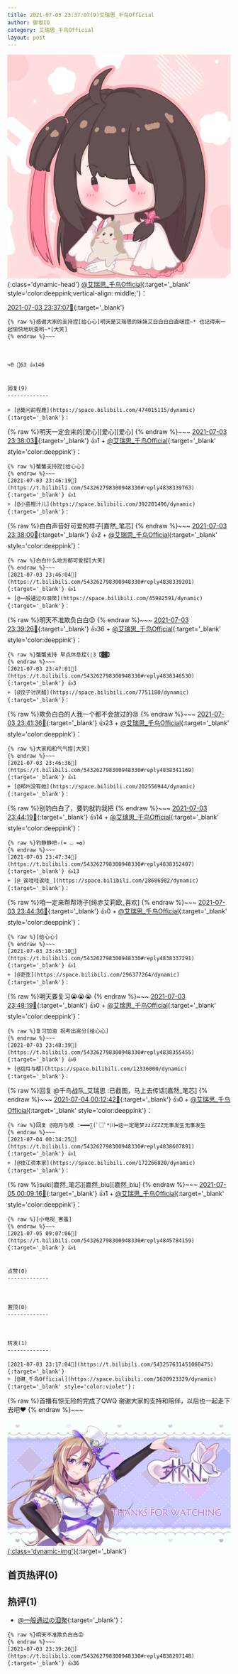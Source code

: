 ```yaml
---
title: 2021-07-03 23:37:07(9)艾瑞思_千鸟Official
author: 御坂IO
category: 艾瑞思_千鸟Official
layout: post
---
```


![img](/images/7e08840c56f251de28bdf766b647bd5fe9a5d50a.jpg){:class='dynamic-head'}
[@艾瑞思_千鸟Official](https://space.bilibili.com/1090010845/dynamic){:target='_blank' style='color:deeppink;vertical-align: middle;'}：

[2021-07-03 23:37:07🔗](https://t.bilibili.com/543262798300948330){:target='_blank'}

~~~
{% raw %}感谢大家的支持捏[给心心]明天是艾瑞思的妹妹艾白白白白直啵捏~* 也记得来一起愉快地玩耍哟~*[大笑]
{% endraw %}~~~



↪️0 💬63 👍146


回复(9)
-------------

+ [@莫问前程鹿](https://space.bilibili.com/474015115/dynamic){:target='_blank'}：
~~~
{% raw %}明天一定会来的[爱心][爱心][爱心]
{% endraw %}~~~
[2021-07-03 23:38:03🔗](https://t.bilibili.com/543262798300948330#reply4838288007){:target='_blank'} 👍1
    + [@艾瑞思_千鸟Official](https://space.bilibili.com/1090010845/dynamic){:target='_blank' style='color:deeppink'}：
~~~
{% raw %}蟹蟹支持捏[给心心]
{% endraw %}~~~
[2021-07-03 23:46:19🔗](https://t.bilibili.com/543262798300948330#reply4838339763){:target='_blank'} 👍1
+ [@小芸橙汁儿](https://space.bilibili.com/392201496/dynamic){:target='_blank'}：
~~~
{% raw %}白白声音好可爱的样子[嘉然_笔芯]
{% endraw %}~~~
[2021-07-03 23:38:00🔗](https://t.bilibili.com/543262798300948330#reply4838292301){:target='_blank'} 👍2
    + [@艾瑞思_千鸟Official](https://space.bilibili.com/1090010845/dynamic){:target='_blank' style='color:deeppink'}：
~~~
{% raw %}白白什么地方都可爱捏[大笑]
{% endraw %}~~~
[2021-07-03 23:46:04🔗](https://t.bilibili.com/543262798300948330#reply4838339201){:target='_blank'} 👍1
+ [@一般通过の泪聚](https://space.bilibili.com/45982591/dynamic){:target='_blank'}：
~~~
{% raw %}明天不准欺负白白😡
{% endraw %}~~~
[2021-07-03 23:39:26🔗](https://t.bilibili.com/543262798300948330#reply4838297148){:target='_blank'} 👍36
    + [@艾瑞思_千鸟Official](https://space.bilibili.com/1090010845/dynamic){:target='_blank' style='color:deeppink'}：
~~~
{% raw %}蟹蟹支持 早点休息捏(¦3【▓▓】
{% endraw %}~~~
[2021-07-03 23:47:01🔗](https://t.bilibili.com/543262798300948330#reply4838346530){:target='_blank'} 👍3
+ [@饺子讨厌醋](https://space.bilibili.com/7751180/dynamic){:target='_blank'}：
~~~
{% raw %}欺负白白的人我一个都不会放过的😡
{% endraw %}~~~
[2021-07-03 23:41:36🔗](https://t.bilibili.com/543262798300948330#reply4838315613){:target='_blank'} 👍23
    + [@艾瑞思_千鸟Official](https://space.bilibili.com/1090010845/dynamic){:target='_blank' style='color:deeppink'}：
~~~
{% raw %}大家和和气气捏[大笑]
{% endraw %}~~~
[2021-07-03 23:46:36🔗](https://t.bilibili.com/543262798300948330#reply4838341169){:target='_blank'} 👍1
+ [@郑州没有她](https://space.bilibili.com/202556944/dynamic){:target='_blank'}：
~~~
{% raw %}别钓白白了，要钓就钓我把
{% endraw %}~~~
[2021-07-03 23:44:19🔗](https://t.bilibili.com/543262798300948330#reply4838326497){:target='_blank'} 👍14
    + [@艾瑞思_千鸟Official](https://space.bilibili.com/1090010845/dynamic){:target='_blank' style='color:deeppink'}：
~~~
{% raw %}钓静静吧✧(≖ ◡ ≖✿)
{% endraw %}~~~
[2021-07-03 23:47:34🔗](https://t.bilibili.com/543262798300948330#reply4838352407){:target='_blank'} 👍13
+ [@_诶哇哇诶哇_](https://space.bilibili.com/28686982/dynamic){:target='_blank'}：
~~~
{% raw %}咱一定来帮帮场子[绯赤艾莉欧_喜欢]
{% endraw %}~~~
[2021-07-03 23:44:36🔗](https://t.bilibili.com/543262798300948330#reply4838327018){:target='_blank'} 👍0
    + [@艾瑞思_千鸟Official](https://space.bilibili.com/1090010845/dynamic){:target='_blank' style='color:deeppink'}：
~~~
{% raw %}[给心心]
{% endraw %}~~~
[2021-07-03 23:45:10🔗](https://t.bilibili.com/543262798300948330#reply4838337291){:target='_blank'} 👍1
+ [@吏弦](https://space.bilibili.com/296377264/dynamic){:target='_blank'}：
~~~
{% raw %}明天要复习😭😭😭
{% endraw %}~~~
[2021-07-03 23:48:19🔗](https://t.bilibili.com/543262798300948330#reply4838353965){:target='_blank'} 👍0
    + [@艾瑞思_千鸟Official](https://space.bilibili.com/1090010845/dynamic){:target='_blank' style='color:deeppink'}：
~~~
{% raw %}复习加油 祝考出高分[给心心]
{% endraw %}~~~
[2021-07-03 23:48:39🔗](https://t.bilibili.com/543262798300948330#reply4838355455){:target='_blank'} 👍0
+ [@抱月与樱](https://space.bilibili.com/12336000/dynamic){:target='_blank'}：
~~~
{% raw %}回复 @千鸟战队_艾瑞思 :已截图，马上去传话[嘉然_笔芯]
{% endraw %}~~~
[2021-07-04 00:12:42🔗](https://t.bilibili.com/543262798300948330#reply4838497276){:target='_blank'} 👍0
    + [@艾瑞思_千鸟Official](https://space.bilibili.com/1090010845/dynamic){:target='_blank' style='color:deeppink'}：
~~~
{% raw %}回复 @抱月与樱 :━━━∑(ﾟ□ﾟ*川━这一定是梦zzzZZZ无事发生无事发生
{% endraw %}~~~
[2021-07-04 00:34:25🔗](https://t.bilibili.com/543262798300948330#reply4838607891){:target='_blank'} 👍1
+ [@枝江资本家](https://space.bilibili.com/172266820/dynamic){:target='_blank'}：
~~~
{% raw %}suki[嘉然_笔芯][嘉然_biu][嘉然_biu]
{% endraw %}~~~
[2021-07-05 00:09:16🔗](https://t.bilibili.com/543262798300948330#reply4844678701){:target='_blank'} 👍1
    + [@艾瑞思_千鸟Official](https://space.bilibili.com/1090010845/dynamic){:target='_blank' style='color:deeppink'}：
~~~
{% raw %}[小电视_害羞]
{% endraw %}~~~
[2021-07-05 09:07:06🔗](https://t.bilibili.com/543262798300948330#reply4845784159){:target='_blank'} 👍1


点赞(0)
-------------



置顶(0)
-------------



转发(1)
-------------

[2021-07-03 23:17:04🔗](https://t.bilibili.com/543257631451060475){:target='_blank'}
+ [@琳_千鸟Official](https://space.bilibili.com/1620923329/dynamic){:target='_blank' style='color:violet'}：
~~~
{% raw %}首播有惊无险的完成了QWQ
谢谢大家的支持和陪伴，以后也一起走下去吧❤️
{% endraw %}~~~


[![img](/images/3b945b59ff6857818d579b29138e32e64a4cf5fa.png){:class='dynamic-img'}](/images/3b945b59ff6857818d579b29138e32e64a4cf5fa.png){:target='_blank'}




首页热评(0)
-------------



热评(1)
-------------

+ [@一般通过の泪聚](https://space.bilibili.com/45982591/dynamic){:target='_blank'}：
~~~
{% raw %}明天不准欺负白白😡
{% endraw %}~~~
[2021-07-03 23:39:26🔗](https://t.bilibili.com/543262798300948330#reply4838297148){:target='_blank'} 👍36


